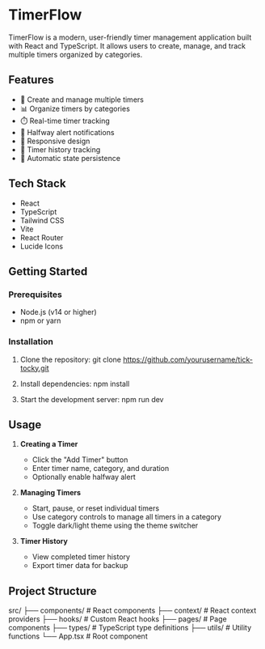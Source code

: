 # TimerFlow

TimerFlow is a modern, user-friendly timer management application built with React and TypeScript. It allows users to create, manage, and track multiple timers organized by categories.

## Features

- 🎯 Create and manage multiple timers
- 📊 Organize timers by categories
- ⏱️ Real-time timer tracking
- 🔔 Halfway alert notifications
- 📱 Responsive design
- 📜 Timer history tracking
- 💾 Automatic state persistence

## Tech Stack

- React
- TypeScript
- Tailwind CSS
- Vite
- React Router
- Lucide Icons

## Getting Started

### Prerequisites

- Node.js (v14 or higher)
- npm or yarn

### Installation

1. Clone the repository:
    git clone https://github.com/yourusername/tick-tocky.git


2. Install dependencies:
    npm install


3. Start the development server:
    npm run dev


## Usage

1. **Creating a Timer**
   - Click the "Add Timer" button
   - Enter timer name, category, and duration
   - Optionally enable halfway alert

2. **Managing Timers**
   - Start, pause, or reset individual timers
   - Use category controls to manage all timers in a category
   - Toggle dark/light theme using the theme switcher

3. **Timer History**
   - View completed timer history
   - Export timer data for backup

## Project Structure

src/
  ├── components/     # React components
  ├── context/        # React context providers
  ├── hooks/          # Custom React hooks
  ├── pages/          # Page components
  ├── types/          # TypeScript type definitions
  ├── utils/          # Utility functions
  └── App.tsx         # Root component